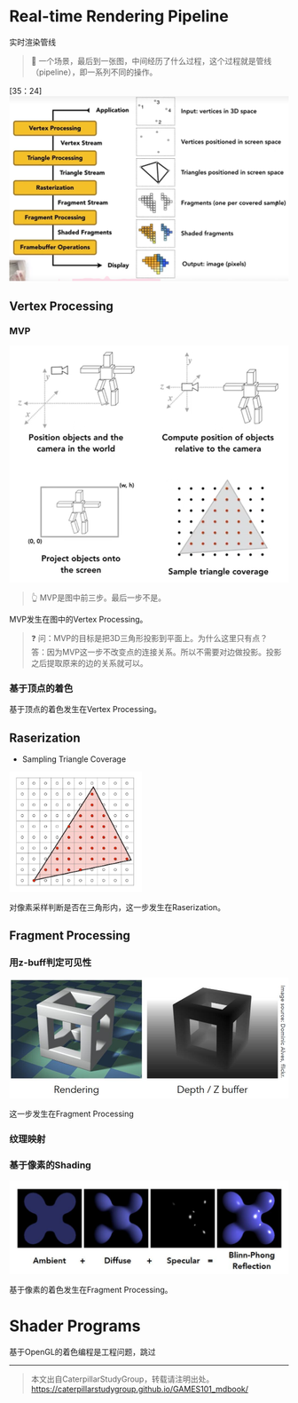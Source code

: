 # Real-time Rendering Pipeline

实时渲染管线

> **&#x1F4CC;** 一个场景，最后到一张图，中间经历了什么过程，这个过程就是管线（pipeline），即一系列不同的操作。

[35：24]![](assets/37.PNG)

## Vertex Processing

### MVP

![](assets/35.PNG)
> &#x1F446; MVP是图中前三步。最后一步不是。  

MVP发生在图中的Vertex Processing。  

> &#x2753; 问：MVP的目标是把3D三角形投影到平面上。为什么这里只有点？  
> 答：因为MVP这一步不改变点的连接关系。所以不需要对边做投影。投影之后提取原来的边的关系就可以。  

### 基于顶点的着色

基于顶点的着色发生在Vertex Processing。  

## Raserization

- Sampling Triangle Coverage

<img src="assets/三角形.jpg" title="" alt="" width="239">

对像素采样判断是否在三角形内，这一步发生在Raserization。  

## Fragment Processing

### 用z-buff判定可见性

![](assets/zbuffer.jpg)

这一步发生在Fragment Processing

### 纹理映射

### 基于像素的Shading

![](assets/blinn-phong.jpg)

基于像素的着色发生在Fragment Processing。  

# Shader Programs

基于OpenGL的着色编程是工程问题，跳过

------------------------------

> 本文出自CaterpillarStudyGroup，转载请注明出处。  
> https://caterpillarstudygroup.github.io/GAMES101_mdbook/
